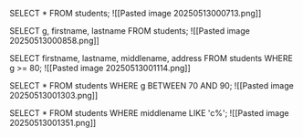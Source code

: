 SELECT * FROM students;
![[Pasted image 20250513000713.png]]

SELECT g, firstname, lastname FROM students;
![[Pasted image 20250513000858.png]]

SELECT firstname, lastname, middlename, address FROM students WHERE g >= 80;
![[Pasted image 20250513001114.png]]

SELECT * FROM students WHERE g BETWEEN 70 AND 90;
![[Pasted image 20250513001303.png]]

SELECT * FROM students WHERE middlename LIKE 'c%';
![[Pasted image 20250513001351.png]]